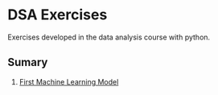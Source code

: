 # DSA Exercises

Exercises developed in the data analysis course with python. 

## Sumary

1. [First Machine Learning Model](https://github.com/Nandaoc/dsa-exercises/tree/main/first_ml_model)

